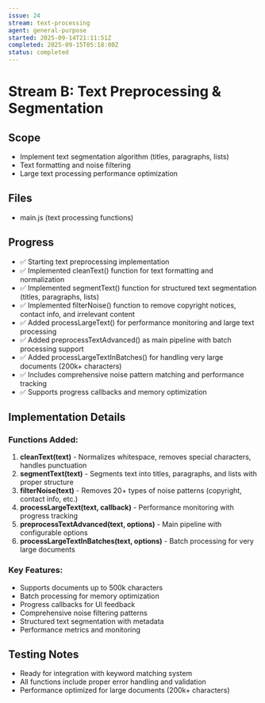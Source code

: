 ```yaml
---
issue: 24
stream: text-processing
agent: general-purpose
started: 2025-09-14T21:11:51Z
completed: 2025-09-15T05:18:00Z
status: completed
---
```


# Stream B: Text Preprocessing & Segmentation

## Scope
- Implement text segmentation algorithm (titles, paragraphs, lists)
- Text formatting and noise filtering
- Large text processing performance optimization

## Files
- main.js (text processing functions)

## Progress
- ✅ Starting text preprocessing implementation
- ✅ Implemented cleanText() function for text formatting and normalization
- ✅ Implemented segmentText() function for structured text segmentation (titles, paragraphs, lists)
- ✅ Implemented filterNoise() function to remove copyright notices, contact info, and irrelevant content
- ✅ Added processLargeText() for performance monitoring and large text processing
- ✅ Added preprocessTextAdvanced() as main pipeline with batch processing support
- ✅ Added processLargeTextInBatches() for handling very large documents (200k+ characters)
- ✅ Includes comprehensive noise pattern matching and performance tracking
- ✅ Supports progress callbacks and memory optimization

## Implementation Details

### Functions Added:
1. **cleanText(text)** - Normalizes whitespace, removes special characters, handles punctuation
2. **segmentText(text)** - Segments text into titles, paragraphs, and lists with proper structure
3. **filterNoise(text)** - Removes 20+ types of noise patterns (copyright, contact info, etc.)
4. **processLargeText(text, callback)** - Performance monitoring with progress tracking
5. **preprocessTextAdvanced(text, options)** - Main pipeline with configurable options
6. **processLargeTextInBatches(text, options)** - Batch processing for very large documents

### Key Features:
- Supports documents up to 500k characters
- Batch processing for memory optimization
- Progress callbacks for UI feedback
- Comprehensive noise filtering patterns
- Structured text segmentation with metadata
- Performance metrics and monitoring

## Testing Notes
- Ready for integration with keyword matching system
- All functions include proper error handling and validation
- Performance optimized for large documents (200k+ characters)